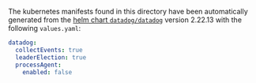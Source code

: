 The kubernetes manifests found in this directory have been automatically generated
from the [helm chart `datadog/datadog`](https://github.com/DataDog/helm-charts/tree/master/charts/datadog)
version 2.22.13 with the following `values.yaml`:

```yaml
datadog:
  collectEvents: true
  leaderElection: true
  processAgent:
    enabled: false
```
